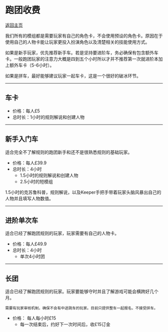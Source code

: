 # 跑团收费
[返回主页](index.md)

我们所有的模组都是需要玩家有自己的角色卡，不会使用预设的角色卡。原因在于使用自己的人物卡能让玩家更投入扮演角色以及清楚相关的技能使用方式。

如果是新手玩家，优先推荐新手车。若是坚持要进阶车，务必确保有包含额外车卡。一般跑团玩家的注意力大概是四到五个小时所以才并不推荐第一次就进阶本加上额外车卡（5-6小时）。

如果是拼车，最好能够建议玩家一起车卡，这是一个很好的破冰环节。

****

## 车卡
- 价格：每人£5
- 总时长：1小时的规则解说和创建人物

****

## 新手入门车
适合完全不了解规则的跑团新手和还不是很熟悉规则的基础玩家。

- 价格：每人£39.9
- 总时长：4小时
  - 1.5小时的规则解说和创建人物
  - 2.5小时的短模组

1.5小时的克苏鲁科普，规则解说，以及Keeper手把手带着玩家头脑风暴出自己的人物并且填写人物数值。

****

## 进阶单次车
适合已经了解跑团规则的玩家，玩家需要有自己的人物卡。

- 价格：每人£49.9
- 总时长：4小时
  - 单次4小时团

****

## 长团
适合已经了解跑团规则的玩家。玩家要能够守时并且了解游戏可能会横跨好几个月。

    需要有玩家审核机制，确保不会有中途跳车的玩家。目前只提供整车一起报名，不接受拼车。

- 价格： 每人每小时£15
  - 每一次结束后，约好下一次时间后，收£15订金